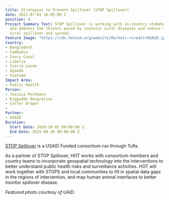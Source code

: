 ```yaml
---
title: Strategies to Prevent Spillover (STOP Spillover)
date: 2022-07-01 16:05:00 Z
position: 4
Project Summary Text: STOP Spillover is working with in-country stakeholders to understand
  and address the threats posed by zoonotic viral diseases and reduce the risk of
  viral spillover and spread.
Feature Image: "https://cdn.hotosm.org/website/Market+-+credit+USAID.jpeg"
Country:
- Bangladesh
- Cambodia
- Ivory Coast
- Liberia
- Sierra Leone
- Uganda
- Vietnam
Impact Area:
- Public Health
Person:
- Jessica Pechmann
- Kiggudde Deogratias
- Carter Draper
- 
Partner:
- USAID
Duration:
  Start Date: 2020-10-01 00:00:00 Z
  End Date: 2025-09-30 00:00:00 Z
---
```


[STOP Spillover](https://stopspillover.org/) is a USAID Funded consortium run through Tufts. 

As a partner of STOP Spillover, HOT works with consortium members and country teams to incorporate geospatial technology into the interventions to better understand public health risks and surveillance activities. HOT will work together with STOPS and local communities to fill in spatial data gaps in the regions of intervention, and map human animal interfaces to better monitor spillover disease. 

*Featured photo courtesy of UAID.*